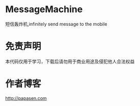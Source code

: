 # MessageMachine
 短信轰炸机,infinitely send message to the mobile 
# 免责声明
 本代码仅用于学习，下载后请勿用于商业用途及侵犯他人合法权益
# 作者博客
  http://papasen.com

